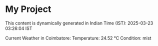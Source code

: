 # My Project

This content is dynamically generated in Indian Time (IST): 2025-03-23 03:26:04 IST


Current Weather in Coimbatore:
Temperature: 24.52 °C
Condition: mist
